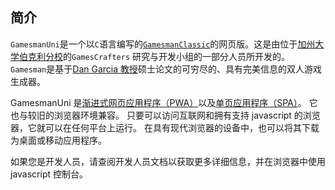 ## 简介

`GamesmanUni`是一个以`C`语言编写的[`GamesmanClassic`](https://github.com/GamesCrafters/GamesmanClassic)的网页版。这是由位于[加州大学伯克利分校](https://www.berkeley.edu/)的`GamesCrafters` 研究与开发小组的一部分人员所开发的。`Gamesman`是基于[Dan Garcia 教授](https://people.eecs.berkeley.edu/~ddgarcia/)硕士论文的可穷尽的、具有完美信息的双人游戏生成器。

GamesmanUni 是[渐进式网页应用程序（PWA）](https://developers.google.com/web/progressive-web-apps/)以及[单页应用程序（SPA）](https://en.wikipedia.org/wiki/Single-page_application)。 它也与较旧的浏览器环境兼容。 只要可以访问互联网和拥有支持 javascript 的浏览器，它就可以在任何平台上运行。 在具有现代浏览器的设备中，也可以将其下载为桌面或移动应用程序。

如果您是开发人员，请查阅开发人员文档以获取更多详细信息，并在浏览器中使用 javascript 控制台。
